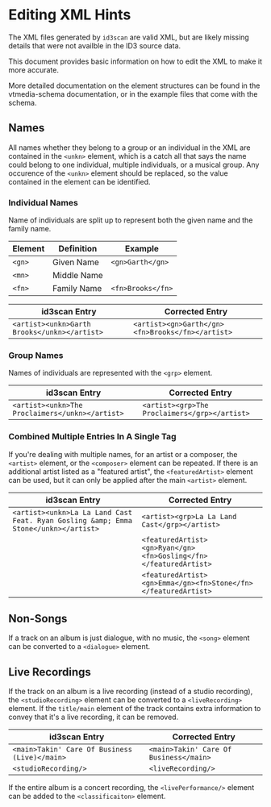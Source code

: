# Editing XML Hints

The XML files generated by `id3scan` are valid XML, but are likely missing details that were not availble in the ID3 source data.

This document provides basic information on how to edit the XML to make it more accurate.

More detailed documentation on the element structures can be found in the vtmedia-schema documentation, or in the
example files that come with the schema.

## Names

All names whether they belong to a group or an individual in the XML are contained in the `<unkn>` element, which is a catch
all that says the name could belong to one individual, multiple individuals, or a musical group.  Any occurence of the `<unkn>`
element should be replaced, so the value contained in the element can be identified.

### Individual Names

Name of individuals are split up to represent both the given name and the family name.

| Element | Definition | Example |
|---------|------------|---------|
| `<gn>`  | Given Name | `<gn>Garth</gn>` |
| `<mn>`  | Middle Name |  |
| `<fn>`  | Family Name | `<fn>Brooks</fn>` |

| id3scan Entry | Corrected Entry |
|-----------|-----------|
| `<artist><unkn>Garth Brooks</unkn></artist>` | `<artist><gn>Garth</gn><fn>Brooks</fn></artist>` |


### Group Names

Names of individuals are represented with the `<grp>` element.

| id3scan Entry | Corrected Entry |
|-----------|-----------|
| `<artist><unkn>The Proclaimers</unkn></artist>` | `<artist><grp>The Proclaimers</grp></artist>` |


### Combined Multiple Entries In A Single Tag

If you're dealing with multiple names, for an artist or a composer, the `<artist>` element, or the `<composer>` element
can be repeated.  If there is an additional artist listed as a "featured artist", the `<featuredArtist>` element can
be used, but it can only be applied after the main `<artist>` element.

| id3scan Entry | Corrected Entry |
|-----------|-----------------|
| `<artist><unkn>La La Land Cast Feat. Ryan Gosling &amp; Emma Stone</unkn></artist>` | `<artist><grp>La La Land Cast</grp></artist>` |
| | `<featuredArtist><gn>Ryan</gn><fn>Gosling</fn></featuredArtist>` |
| | `<featuredArtist><gn>Emma</gn><fn>Stone</fn></featuredArtist>` |


## Non-Songs

If a track on an album is just dialogue, with no music, the `<song>` element can be converted to a `<dialogue>` element.

## Live Recordings

If the track on an album is a live recording (instead of a studio recording), the `<studioRecording>` element can be
converted to a `<liveRecording>` element.  If the `title/main` element of the track contains extra information to convey
that it's a live recording, it can be removed.

| id3scan Entry | Corrected Entry |
|---------------|-----------------|
| `<main>Takin' Care Of Business (Live)</main>` | `<main>Takin' Care Of Business</main>` |
| `<studioRecording/>` | `<liveRecording/>` |

If the entire album is a concert recording, the `<livePerformance/>` element can be added to
the `<classificaiton>` element.
